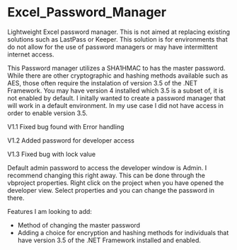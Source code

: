 # Excel_Password_Manager
Lightweight Excel password manager. This is not aimed at replacing existing solutions such as LastPass or Keeper. This solution is for environments that do not allow for the use of password managers or may have intermittent internet access. 

This Password manager utilizes a SHA1HMAC to has the master password. While there are other cryptographic and hashing methods available such as AES, those often require the instalation of version 3.5 of the .NET Framework. You may have version 4 installed which 3.5 is a subset of, it is not enabled by default. I initally wanted to create a password manager that will work in a default environment. In my use case I did not have access in order to enable version 3.5. 

V1.1 Fixed bug found with Error handling

V1.2 Added password for developer access

V1.3 Fixed bug with lock value 

Default admin password to access the developer window is Admin. I recommend changing this right away. This can be done through the vbproject properties. Right click on the project when you have opened the developer view. Select properties and you can change the password in there. 

Features I am looking to add:
- Method of changing the master password
- Adding a choice for encryption and hashing methods for individuals that have version 3.5 of the .NET Framework installed and enabled. 
